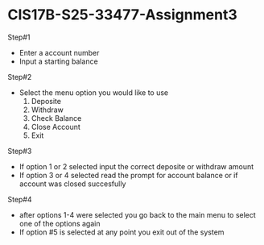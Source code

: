 # CIS17B-S25-33477-Assignment3

Step#1 
- Enter a account number
- Input a starting balance

Step#2
- Select the menu option you would like to use
	1. Deposite
	2. Withdraw
	3. Check Balance
	4. Close Account
	5. Exit
	
Step#3 
- If option 1 or 2 selected input the correct deposite or withdraw amount
- If option 3 or 4 selected read the prompt for account balance or if account was closed succesfully


Step#4
- after options 1-4 were selected you go back to the main menu to select one of the options again 
- If option #5 is selected at any point you exit out of the system